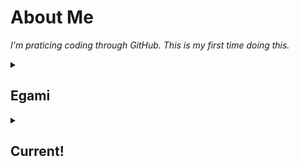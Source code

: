 # About Me

_I'm praticing coding through GitHub. This is my first time doing this._

<!--
  <<< Author notes: Start of the course >>>
  Include start button, a note about Actions minutes,
  and tell the learner why they should take the course.
  Each step should be wrapped in <details>/<summary>, with an `id` set.
  The start <details> should have `open` as well.
  Do not use quotes on the <details> tag attributes.
-->

<details id=0>
<summary><h2>Egami</h2></summary>

I'm another person trying to learn this program. My name is Egami. 
Fun Fact: I'm actually editing some of this on my phone right now (5/30/2023). 

- **Why did I decide to learn this?**: I needed to learn something new. I also was tired of software, plugins or games that I desired not existing. So I decided I should try learning how to make the stuff I want myself. 
- **What do I want to build first?**: The first thing I really want to build is a plugin or plugins for a minecraft server my friend asked me to work on.
- **Do you even know what you're doing?**: LMFAO. Hell no. I just got here.


<summary>Instagram: https://instagram.com/egamiretta
Twitter: https://twitter.com/egamiretta
Tiktok: https://tiktok.com/@egamiretta 
Twitch?? coming soon?
<summary>

</details>


<!-- For start course, run in JavaScript:
'https://github.com/new?' + new URLSearchParams({
  template_owner: 'skills',
  template_name: 'introduction-to-github',
  owner: '@me',
  name: 'skills-introduction-to-github',
  description: 'My clone repository',
  visibility: 'public',
}).toString()
-->


<!--
  <<< Author notes: Step 1 >>>
  Choose 3-5 steps for your course.
  The first step is always the hardest, so pick something easy!
  Link to docs.github.com for further explanations.
  Encourage users to open new tabs for steps!
-->
  
<details id=1>
  <summary><h2>Current!</h2></summary>

<summary><h2>Current Achievements</h2></summary>

_Shit I actually did myself :wave:_


**I made my first repository

**I made my first branch

**I submitted my first pull request

**I completed my first merge

**I created my first personal repository 

**I made a ReadMe.md and started editing it

**I linked my social media accounts to my GitHub. 
6. Move on to Step 2!


<details id=2>
<summary><h2>Current Small Goals</h2></summary>


<details id=5>
<summary><h2>Current Projects</h2></summary>
</details>
<details id=6>
<summary><h2>Links to Notes</h2></summary>
</details>


